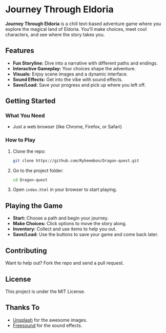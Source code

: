 # Journey Through Eldoria

**Journey Through Eldoria** is a chill text-based adventure game where you explore the magical land of Eldoria. You'll make choices, meet cool characters, and see where the story takes you.

## Features

- **Fun Storyline:** Dive into a narrative with different paths and endings.
- **Interactive Gameplay:** Your choices shape the adventure.
- **Visuals:** Enjoy scene images and a dynamic interface.
- **Sound Effects:** Get into the vibe with sound effects.
- **Save/Load:** Save your progress and pick up where you left off.

## Getting Started

### What You Need

- Just a web browser (like Chrome, Firefox, or Safari)

### How to Play

1. Clone the repo:
   ```bash
   git clone https://github.com/Ryheembon/Dragon-quest.git
   ```
2. Go to the project folder:
   ```bash
   cd Dragon-quest
   ```
3. Open `index.html` in your browser to start playing.

## Playing the Game

- **Start:** Choose a path and begin your journey.
- **Make Choices:** Click options to move the story along.
- **Inventory:** Collect and use items to help you out.
- **Save/Load:** Use the buttons to save your game and come back later.

## Contributing

Want to help out? Fork the repo and send a pull request.

## License

This project is under the MIT License.

## Thanks To

- [Unsplash](https://unsplash.com) for the awesome images.
- [Freesound](https://freesound.org) for the sound effects. 